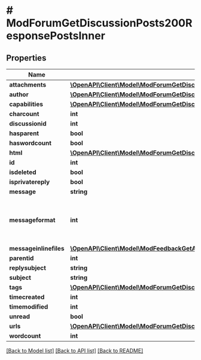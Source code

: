 # # ModForumGetDiscussionPosts200ResponsePostsInner

## Properties

Name | Type | Description | Notes
------------ | ------------- | ------------- | -------------
**attachments** | [**\OpenAPI\Client\Model\ModForumGetDiscussionPost200ResponsePostAttachmentsInner[]**](ModForumGetDiscussionPost200ResponsePostAttachmentsInner.md) |  | [optional]
**author** | [**\OpenAPI\Client\Model\ModForumGetDiscussionPost200ResponsePostAuthor**](ModForumGetDiscussionPost200ResponsePostAuthor.md) |  | [optional]
**capabilities** | [**\OpenAPI\Client\Model\ModForumGetDiscussionPost200ResponsePostCapabilities**](ModForumGetDiscussionPost200ResponsePostCapabilities.md) |  | [optional]
**charcount** | **int** | charcount | [optional]
**discussionid** | **int** | discussionid | [optional]
**hasparent** | **bool** | hasparent | [optional]
**haswordcount** | **bool** | haswordcount | [optional]
**html** | [**\OpenAPI\Client\Model\ModForumGetDiscussionPost200ResponsePostHtml**](ModForumGetDiscussionPost200ResponsePostHtml.md) |  | [optional]
**id** | **int** | id | [optional]
**isdeleted** | **bool** | isdeleted | [optional]
**isprivatereply** | **bool** | isprivatereply | [optional]
**message** | **string** | message | [optional]
**messageformat** | **int** | message format (1 &#x3D; HTML, 0 &#x3D; MOODLE, 2 &#x3D; PLAIN, or 4 &#x3D; MARKDOWN) | [optional]
**messageinlinefiles** | [**\OpenAPI\Client\Model\ModFeedbackGetAnalysis200ResponseItemsdataInnerItemItemfilesInner[]**](ModFeedbackGetAnalysis200ResponseItemsdataInnerItemItemfilesInner.md) |  | [optional]
**parentid** | **int** | parentid | [optional]
**replysubject** | **string** | replysubject | [optional]
**subject** | **string** | subject | [optional]
**tags** | [**\OpenAPI\Client\Model\ModForumGetDiscussionPost200ResponsePostTagsInner[]**](ModForumGetDiscussionPost200ResponsePostTagsInner.md) |  | [optional]
**timecreated** | **int** | timecreated | [optional]
**timemodified** | **int** | timemodified | [optional]
**unread** | **bool** | unread | [optional]
**urls** | [**\OpenAPI\Client\Model\ModForumGetDiscussionPost200ResponsePostUrls**](ModForumGetDiscussionPost200ResponsePostUrls.md) |  | [optional]
**wordcount** | **int** | wordcount | [optional]

[[Back to Model list]](../../README.md#models) [[Back to API list]](../../README.md#endpoints) [[Back to README]](../../README.md)
